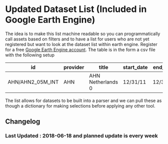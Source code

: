 # Updated Dataset List (Included in Google Earth Engine)
The idea is to make this list machine readable so you can programmatically call assets based on filters and to have a list for users who are not yet registered but want to look at the dataset list within earth engine. Register for a free [Google Earth Engine account](https://earthengine.google.com/signup/). The table is in the form a csv file with the following setup

| id | provider                                                                           | title                                                                                                                        | start_date | end_date | startyear | endyear | type            |
|-------------------------------------------------|------------------------------------------------------------------------------------|------------------------------------------------------------------------------------------------------------------------------|------------|----------|-----------|---------|-----------------|
| AHN/AHN2_05M_INT                                | AHN                                                                                | AHN Netherlands 0                                                                                                            | 12/31/11   | 12/31/11 | 2011      | 2011    | Image           |

The list allows for datasets to be built into a parser and we can pull these as though a dictionary for making selections before applying any other tool.

## Changelog
### Last Updated : 2018-06-18 and planned update is every week
